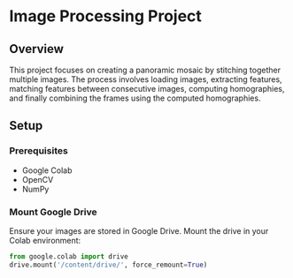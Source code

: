 # Image Processing Project

## Overview

This project focuses on creating a panoramic mosaic by stitching together multiple images. The process involves loading images, extracting features, matching features between consecutive images, computing homographies, and finally combining the frames using the computed homographies.

## Setup

### Prerequisites

- Google Colab
- OpenCV
- NumPy

### Mount Google Drive

Ensure your images are stored in Google Drive. Mount the drive in your Colab environment:

```python
from google.colab import drive
drive.mount('/content/drive/', force_remount=True)
